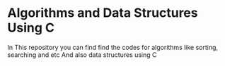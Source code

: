 # Algorithms and Data Structures Using C

In This repository you can find find the codes for algorithms like sorting, searching and etc
And also data structures using C
